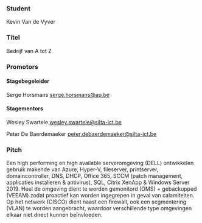 ### Student
Kevin Van de Vyver

### Titel
Bedrijf van A tot Z

### Promotors

#### Stagebegeleider
Serge Horsmans
serge.horsmans@ap.be

#### Stagementors
Wesley Swartele
wesley.swartele@silta-ict.be

Peter De Baerdemaeker
peter.debaerdemaeker@silta-ict.be

### Pitch
Een high performing en high available serveromgeving (DELL) ontwikkelen gebruik makende van Azure, Hyper-V, fileserver, printserver, domaincontroller, DNS, DHCP, Office 365, SCCM (patch management, applicaties installeren & antivirus), SQL, Citrix XenApp & Windows Server 2019. Heel de omgeving dient te worden gemonitord (OMS) + gebackupped (VEEAM) zodat proactief kan worden ingegrepen in geval van calamiteiten. Op het netwerk (CISCO) dient naast een firewall, ook een segmentering (VLAN) te worden aangebracht, waardoor verschillende type omgevingen elkaar niet direct kunnen beïnvloeden.
